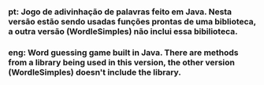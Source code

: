 ### pt: Jogo de adivinhação de palavras feito em Java. Nesta versão estão sendo usadas funções prontas de uma biblioteca, a outra versão (WordleSimples) não inclui essa bibilioteca.
### eng: Word guessing game built in Java. There are methods from a library being used in this version, the other version (WordleSimples) doesn't include the library.
